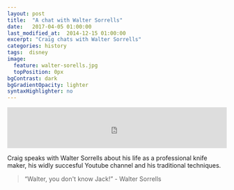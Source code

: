 ```yaml
---
layout: post
title:  "A chat with Walter Sorrells"
date:   2017-04-05 01:00:00
last_modified_at:  2014-12-15 01:00:00
excerpt: "Craig chats with Walter Sorrells"
categories: history
tags:  disney
image:
  feature: walter-sorells.jpg
  topPosition: 0px
bgContrast: dark
bgGradientOpacity: lighter
syntaxHighlighter: no
---
```



<iframe frameborder='0' height='94px' scrolling='no' seamless src='https://simplecast.com/e/65791?style=medium-light' width='100%'></iframe>

Craig speaks with Walter Sorrells about his life as a professional knife maker, his widly succesful Youtube channel and his traditional techniques.

<blockquote class="largeQuote">“Walter, you don't know Jack!” - Walter Sorrells</blockquote>




